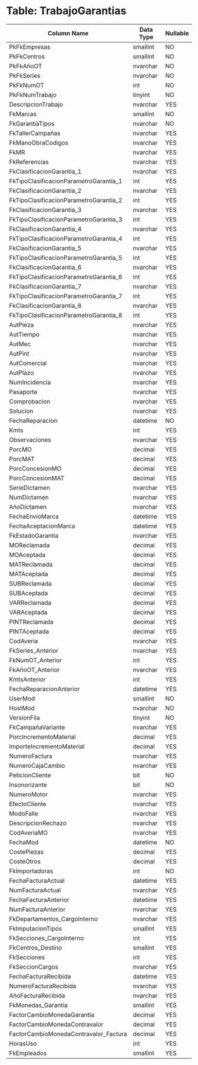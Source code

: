 # Table: TrabajoGarantias

| Column Name | Data Type | Nullable |
|-------------|-----------|----------|
| PkFkEmpresas | smallint | NO |
| PkFkCentros | smallint | NO |
| PkFkAñoOT | nvarchar | NO |
| PkFkSeries | nvarchar | NO |
| PkFkNumOT | int | NO |
| PkFkNumTrabajo | tinyint | NO |
| DescripcionTrabajo | nvarchar | YES |
| FkMarcas | smallint | NO |
| FkGarantiaTipos | nvarchar | NO |
| FkTallerCampañas | nvarchar | YES |
| FkManoObraCodigos | nvarchar | YES |
| FkMR | nvarchar | YES |
| FkReferencias | nvarchar | YES |
| FkClasificacionGarantia_1 | nvarchar | YES |
| FkTipoClasificacionParametroGarantia_1 | int | YES |
| FkClasificacionGarantia_2 | nvarchar | YES |
| FkTipoClasificacionParametroGarantia_2 | int | YES |
| FkClasificacionGarantia_3 | nvarchar | YES |
| FkTipoClasificacionParametroGarantia_3 | int | YES |
| FkClasificacionGarantia_4 | nvarchar | YES |
| FkTipoClasificacionParametroGarantia_4 | int | YES |
| FkClasificacionGarantia_5 | nvarchar | YES |
| FkTipoClasificacionParametroGarantia_5 | int | YES |
| FkClasificacionGarantia_6 | nvarchar | YES |
| FkTipoClasificacionParametroGarantia_6 | int | YES |
| FkClasificacionGarantia_7 | nvarchar | YES |
| FkTipoClasificacionParametroGarantia_7 | int | YES |
| FkClasificacionGarantia_8 | nvarchar | YES |
| FkTipoClasificacionParametroGarantia_8 | int | YES |
| AutPieza | nvarchar | YES |
| AutTiempo | nvarchar | YES |
| AutMec | nvarchar | YES |
| AutPint | nvarchar | YES |
| AutComercial | nvarchar | YES |
| AutPlazo | nvarchar | YES |
| NumIncidencia | nvarchar | YES |
| Pasaporte | nvarchar | YES |
| Comprobacion | nvarchar | YES |
| Solucion | nvarchar | YES |
| FechaReparacion | datetime | NO |
| Kmts | int | YES |
| Observaciones | nvarchar | YES |
| PorcMO | decimal | YES |
| PorcMAT | decimal | YES |
| PorcConcesionMO | decimal | YES |
| PorcConcesionMAT | decimal | YES |
| SerieDictamen | nvarchar | YES |
| NumDictamen | nvarchar | YES |
| AñoDictamen | nvarchar | YES |
| FechaEnvioMarca | datetime | YES |
| FechaAceptacionMarca | datetime | YES |
| FkEstadoGarantia | nvarchar | YES |
| MOReclamada | decimal | YES |
| MOAceptada | decimal | YES |
| MATReclamada | decimal | YES |
| MATAceptada | decimal | YES |
| SUBReclamada | decimal | YES |
| SUBAceptada | decimal | YES |
| VARReclamada | decimal | YES |
| VARAceptada | decimal | YES |
| PINTReclamada | decimal | YES |
| PINTAceptada | decimal | YES |
| CodAveria | nvarchar | YES |
| FkSeries_Anterior | nvarchar | YES |
| FkNumOT_Anterior | int | YES |
| FkAñoOT_Anterior | nvarchar | YES |
| KmtsAnterior | int | YES |
| FechaReparacionAnterior | datetime | YES |
| UserMod | smallint | NO |
| HostMod | nvarchar | NO |
| VersionFila | tinyint | NO |
| FkCampañaVariante | nvarchar | YES |
| PorcIncrementoMaterial | decimal | YES |
| ImporteIncrementoMaterial | decimal | YES |
| NumeroFactura | nvarchar | YES |
| NumeroCajaCambio | nvarchar | YES |
| PeticionCliente | bit | NO |
| Insonorizante | bit | NO |
| NumeroMotor | nvarchar | YES |
| EfectoCliente | nvarchar | YES |
| ModoFalle | nvarchar | YES |
| DescripcionRechazo | nvarchar | YES |
| CodAveriaMO | nvarchar | YES |
| FechaMod | datetime | NO |
| CostePiezas | decimal | YES |
| CosteOtros | decimal | YES |
| FkImportadoras | int | NO |
| FechaFacturaActual | datetime | YES |
| NumFacturaActual | nvarchar | YES |
| FechaFacturaAnterior | datetime | YES |
| NumFacturaAnterior | nvarchar | YES |
| FkDepartamentos_CargoInterno | nvarchar | YES |
| FkImputacionTipos | smallint | YES |
| FkSecciones_CargoInterno | int | YES |
| FkCentros_Destino | smallint | YES |
| FkSecciones | int | YES |
| FkSeccionCargos | nvarchar | YES |
| FechaFacturaRecibida | datetime | YES |
| NumeroFacturaRecibida | nvarchar | YES |
| AñoFacturaRecibida | nvarchar | YES |
| FkMonedas_Garantia | smallint | YES |
| FactorCambioMonedaGarantia | decimal | YES |
| FactorCambioMonedaContravalor | decimal | YES |
| FactorCambioMonedaContravalor_Factura | decimal | YES |
| HorasUso | int | YES |
| FkEmpleados | smallint | YES |
